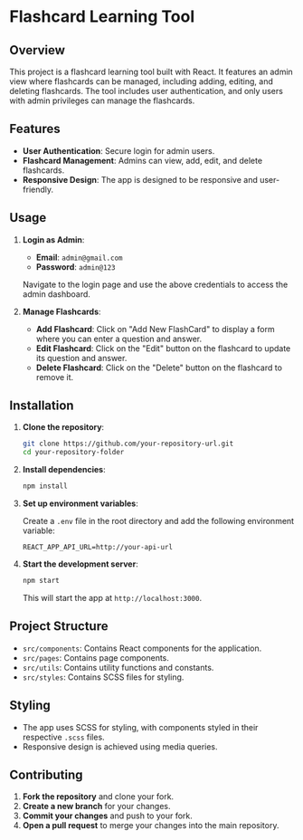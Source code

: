 # Flashcard Learning Tool

## Overview

This project is a flashcard learning tool built with React. It features an admin view where flashcards can be managed, including adding, editing, and deleting flashcards. The tool includes user authentication, and only users with admin privileges can manage the flashcards.

## Features

- **User Authentication**: Secure login for admin users.
- **Flashcard Management**: Admins can view, add, edit, and delete flashcards.
- **Responsive Design**: The app is designed to be responsive and user-friendly.

## Usage

1. **Login as Admin**:

    - **Email**: `admin@gmail.com`
    - **Password**: `admin@123`

    Navigate to the login page and use the above credentials to access the admin dashboard.

2. **Manage Flashcards**:

    - **Add Flashcard**: Click on "Add New FlashCard" to display a form where you can enter a question and answer.
    - **Edit Flashcard**: Click on the "Edit" button on the flashcard to update its question and answer.
    - **Delete Flashcard**: Click on the "Delete" button on the flashcard to remove it.

## Installation

1. **Clone the repository**:

    ```bash
    git clone https://github.com/your-repository-url.git
    cd your-repository-folder
    ```

2. **Install dependencies**:

    ```bash
    npm install
    ```

3. **Set up environment variables**:

    Create a `.env` file in the root directory and add the following environment variable:

    ```env
    REACT_APP_API_URL=http://your-api-url
    ```

4. **Start the development server**:

    ```bash
    npm start
    ```

    This will start the app at `http://localhost:3000`.

## Project Structure

- `src/components`: Contains React components for the application.
- `src/pages`: Contains page components.
- `src/utils`: Contains utility functions and constants.
- `src/styles`: Contains SCSS files for styling.

## Styling

- The app uses SCSS for styling, with components styled in their respective `.scss` files.
- Responsive design is achieved using media queries.

## Contributing

1. **Fork the repository** and clone your fork.
2. **Create a new branch** for your changes.
3. **Commit your changes** and push to your fork.
4. **Open a pull request** to merge your changes into the main repository.



